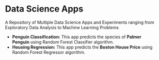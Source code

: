 # Data Science Apps

A Repository of Multiple Data Science Apps and Experiments ranging from Exploratory Data Analysis to Machine Learning Problems

* **Penguin Classification:** This app predicts the species of **Palmer Penguin** using Random Forest Classifier algorithm.
* **Housing Regression:** This app predicts the **Boston House Price** using Random Forest Regressor algorithm.
